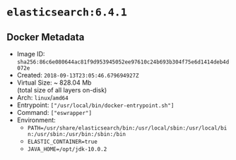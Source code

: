 # `elasticsearch:6.4.1`

## Docker Metadata

- Image ID: `sha256:86c6e080644ac81f9d953945052ee97610c24b693b304f75e6d1414deb4d072e`
- Created: `2018-09-13T23:05:46.679694927Z`
- Virtual Size: ~ 828.04 Mb  
  (total size of all layers on-disk)
- Arch: `linux`/`amd64`
- Entrypoint: `["/usr/local/bin/docker-entrypoint.sh"]`
- Command: `["eswrapper"]`
- Environment:
  - `PATH=/usr/share/elasticsearch/bin:/usr/local/sbin:/usr/local/bin:/usr/sbin:/usr/bin:/sbin:/bin`
  - `ELASTIC_CONTAINER=true`
  - `JAVA_HOME=/opt/jdk-10.0.2`
